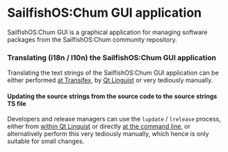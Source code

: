 # SailfishOS:Chum GUI application
SailfishOS:Chum GUI is a graphical application for managing software packages from the SailfishOS:Chum community repository.

### Translating (i18n / l10n) the SailfishOS:Chum GUI application
Translating the text strings of the SailfishOS:Chum GUI application can be either performed [at Transifex](https://www.transifex.com/olf/sailfishos-chum-gui/dashboard/), by [Qt Linguist](https://doc.qt.io/qt-5/linguist-translators.html) or very tediously manually.

#### Updating the source strings from the source code to the source strings TS file
Developers and release managers can use the `lupdate` / `lrelease` process, either from [within Qt Linguist](https://doc.qt.io/qtcreator/creator-editor-external.html) or directly [at the command line](https://doc.qt.io/qt-5/linguist-manager.html), or alternatively perform this very tediously manually, which hence is only suitable for small changes.
